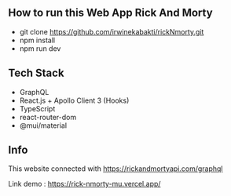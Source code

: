 ## How to run this Web App Rick And Morty

- git clone https://github.com/irwinekabakti/rickNmorty.git
- npm install
- npm run dev

## Tech Stack

- GraphQL
- React.js + Apollo Client 3 (Hooks)
- TypeScript
- react-router-dom
- @mui/material

## Info

This website connected with https://rickandmortyapi.com/graphql

Link demo : https://rick-nmorty-mu.vercel.app/

